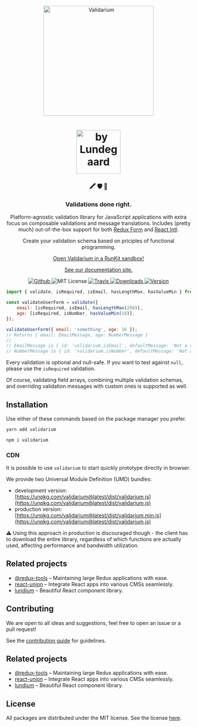 <p align="center">
  <a href="https://validarium.js.org">
    <img alt="Validarium" src="https://validarium.js.org/_media/logo.png" width="300" />
  </a>
</p>

<h1 align="center">
  <a href="https://lundegaard.eu">
    <img alt="by Lundegaard" src="https://validarium.js.org/_media/by-lundegaard.png" width="120" />
  </a>
</h1>

<h3 align="center">
🖍️ 🛡  🚀
</h3>

<h3 align="center">
Validations done right.
</h3>

<p align="center">
Platform-agnostic validation library for JavaScript applications with extra focus on composable validations and message translations. Includes (pretty much) out-of-the-box support for both <a href="https://redux-form.com/">Redux Form</a> and <a href="https://github.com/formatjs/react-intl">React Intl</a>.
</p>

<p align="center">
Create your validation schema based on priciples of functional programming.
</p>

<p align="center">
<a href="https://runkit.com/aizerin/validarium">Open Validarium in a RunKit sandbox!</a>
</p>

<p align="center">
<a href="https://validarium.js.org">See our documentation site.</a>
</p>

<p align="center">
  <a href="https://github.com/lundegaard/validarium">
    <img src="https://flat.badgen.net/badge/-/github?icon=github&label" alt="Github" />
  </a>

  <img src="https://flat.badgen.net/badge/license/MIT/blue" alt="MIT License" />

  <a href="https://travis-ci.org/lundegaard/validarium">
    <img src="https://img.shields.io/travis/lundegaard/validarium/master.svg?style=flat-square" alt="Travis" />
  </a>

  <a href="https://npmjs.com/package/validarium">
    <img src="https://img.shields.io/npm/dm/@validarium/core.svg" alt="Downloads" />
  </a>

  <a href="https://npmjs.com/package/validarium">
    <img src="https://flat.badgen.net/npm/v/validarium" alt="Version" />
  </a>
</p>

```js
import { validate, isRequired, isEmail, hasLengthMax, hasValueMin } from 'validarium';

const validateUserForm = validate({
	email: [isRequired, isEmail, hasLengthMax(200)],
	age: [isRequired, isNumber, hasValueMin(18)],
});

validateUserForm({ email: 'something', age: 16 });
// Returns { email: EmailMessage, age: NumberMessage }
//
// EmailMessage is { id: 'validarium.isEmail', defaultMessage: 'Not a valid email format' }
// NumberMessage is { id: 'validarium.isNumber', defaultMessage: 'Not a number' }
```

Every validation is optional and null-safe. If you want to test against `null`, please use the `isRequired` validation.

Of course, validating field arrays, combining multiple validation schemas, and overriding validation messages with custom ones is supported as well.

## Installation

Use either of these commands based on the package manager you prefer.

```sh
yarn add validarium
```

```sh
npm i validarium
```
### CDN

It is possible to use `validarium` to start quickly prototype directly in browser. 

We provide two Universal Module Definition (UMD) bundles:

- development version: [https://unpkg.com/validarium@latest/dist/validarium.js](https://unpkg.com/validarium@latest/dist/validarium.js)
- production version: [https://unpkg.com/validarium@latest/dist/validarium.min.js](https://unpkg.com/validarium@latest/dist/validarium.js)

⚠️ Using this approach in production is discouraged though - the client has to download the entire library, regardless of which functions are actually used, affecting performance and bandwidth utilization.

## Related projects

- [@redux-tools](https://github.com/lundegaard/redux-tools) – Maintaining large Redux applications with ease.
- [react-union](https://github.com/lundegaard/react-union) – Integrate React apps into various CMSs seamlessly.
- [lundium](https://github.com/lundegaard/lundium) – Beautiful React component library.

## Contributing

We are open to all ideas and suggestions, feel free to open an issue or a pull request!

See the [contribution guide](contributing) for guidelines.

## Related projects

- [@redux-tools](https://github.com/lundegaard/redux-tools) – Maintaining large Redux applications with ease.
- [react-union](https://github.com/lundegaard/react-union) – Integrate React apps into various CMSs seamlessly.
- [lundium](https://github.com/lundegaard/lundium) – Beautiful React component library.

## License

All packages are distributed under the MIT license. See the license [here](https://github.com/lundegaard/validarium/blob/master/LICENSE).
